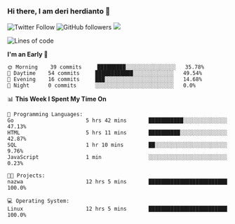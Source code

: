 ### Hi there, I am deri herdianto 👋
![Twitter Follow](https://img.shields.io/twitter/follow/deikatsuo?label=Follow)
![GitHub followers](https://img.shields.io/github/followers/deikatsuo?label=Follow&style=social)
![](https://visitor-badge.glitch.me/badge?page_id=deikatsuo.deikatsuo)

<!--
**deikatsuo/deikatsuo** is a ✨ _special_ ✨ repository because its `README.md` (this file) appears on your GitHub profile.

Here are some ideas to get you started:

- 🔭 I’m currently working on ...
- 🌱 I’m currently learning ...
- 👯 I’m looking to collaborate on ...
- 🤔 I’m looking for help with ...
- 💬 Ask me about ...
- 📫 How to reach me: ...
- 😄 Pronouns: ...
- ⚡ Fun fact: ...
-->

<!--START_SECTION:waka-->
![Lines of code](https://img.shields.io/badge/From%20Hello%20World%20I%27ve%20Written-14788%20lines%20of%20code-blue)

**I'm an Early 🐤** 

```text
🌞 Morning    39 commits     █████████░░░░░░░░░░░░░░░░   35.78% 
🌆 Daytime    54 commits     ████████████░░░░░░░░░░░░░   49.54% 
🌃 Evening    16 commits     ███░░░░░░░░░░░░░░░░░░░░░░   14.68% 
🌙 Night      0 commits      ░░░░░░░░░░░░░░░░░░░░░░░░░   0.0%

```


📊 **This Week I Spent My Time On** 

```text
💬 Programming Languages: 
Go                       5 hrs 42 mins       ███████████░░░░░░░░░░░░░░   47.13% 
HTML                     5 hrs 11 mins       ██████████░░░░░░░░░░░░░░░   42.87% 
SQL                      1 hr 10 mins        ██░░░░░░░░░░░░░░░░░░░░░░░   9.76% 
JavaScript               1 min               ░░░░░░░░░░░░░░░░░░░░░░░░░   0.23%

🐱‍💻 Projects: 
nazwa                    12 hrs 5 mins       █████████████████████████   100.0%

💻 Operating System: 
Linux                    12 hrs 5 mins       █████████████████████████   100.0%

```


<!--END_SECTION:waka-->
